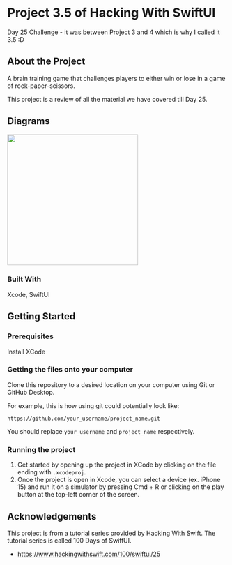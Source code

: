 # Project 3.5 of Hacking With SwiftUI
Day 25 Challenge - it was between Project 3 and 4 which is why I called it 3.5 :D

## About the Project

A brain training game that challenges players to either win or lose in a game of rock-paper-scissors.

This project is a review of all the material we have covered till Day 25.

## Diagrams

<img src=https://github.com/user-attachments/assets/1a5df9f0-9a35-40fb-ac52-344dd435d2fc width=300>

### Built With

Xcode, SwiftUI

## Getting Started

### Prerequisites

Install XCode

### Getting the files onto your computer

Clone this repository to a desired location on your computer using Git or GitHub Desktop. 

For example, this is how using git could potentially look like: 
```
https://github.com/your_username/project_name.git
```

You should replace `your_username` and `project_name` respectively.

### Running the project

1. Get started by opening up the project in XCode by clicking on the file ending with `.xcodeproj`.
2. Once the project is open in Xcode, you can select a device (ex. iPhone 15) and run it on a simulator by pressing Cmd + R or clicking on the play button at the top-left corner of the screen.

## Acknowledgements

This project is from a tutorial series provided by Hacking With Swift. The tutorial series is called 100 Days of SwiftUI.
- https://www.hackingwithswift.com/100/swiftui/25

